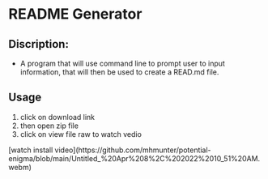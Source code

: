 # **README Generator**

## Discription: 
- A program that will use command line to prompt user to input information, that will then be used to create a READ.md file. 

## **Usage** 
<ol>
<li> click on download link</li>
<li>then open zip file</li>
<li> click on view file raw to watch vedio</li>
  </ol>
[watch install video](https://github.com/mhmunter/potential-enigma/blob/main/Untitled_%20Apr%208%2C%202022%2010_51%20AM.webm)

